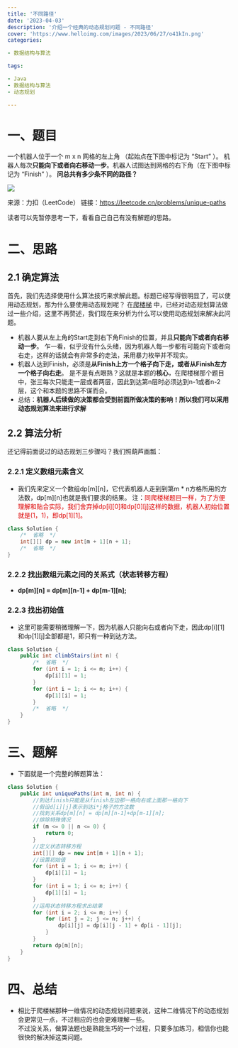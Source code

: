 ```yaml
---
title: '不同路径'
date: '2023-04-03'
description: '介绍一个经典的动态规划问题 - 不同路径'
cover: 'https://www.helloimg.com/images/2023/06/27/o41kIn.png'
categories:

- 数据结构与算法

tags:

- Java
- 数据结构与算法
- 动态规划

---
```


# 一、题目

一个机器人位于一个 m x n 网格的左上角 （起始点在下图中标记为 “Start” ）。
机器人每次**只能向下或者向右移动一步**。机器人试图达到网格的右下角（在下图中标记为 “Finish” ）。
**问总共有多少条不同的路径？**

<img src="https://www.helloimg.com/images/2023/06/27/o41kIn.png">

来源：力扣（LeetCode）
链接：https://leetcode.cn/problems/unique-paths

读者可以先暂停思考一下，看看自己自己有没有解题的思路。

# 二、思路

## 2.1 确定算法

首先，我们先选择使用什么算法技巧来求解此题。标题已经写得很明显了，可以使用动态规划，那为什么要使用动态规划呢？
在[爬楼梯](https://leihao168.top/2023/04/01/%E5%8A%A8%E6%80%81%E8%A7%84%E5%88%92_01_%E7%88%AC%E6%A5%BC%E6%A2%AF/)
中，已经对动态规划算法做过一些介绍，这里不再赘述，我们现在来分析为什么可以使用动态规划来解决此问题。

- 机器人要从左上角的Start走到右下角Finish的位置，并且**只能向下或者向右移动一步**。
  乍一看，似乎没有什么头绪，因为机器人每一步都有可能向下或者向右走，这样的话就会有非常多的走法，采用暴力枚举并不现实。
- 机器人达到Finish，必须是**从Finish上方一个格子向下走，或者从Finish左方一个格子向右走**。
  是不是有点眼熟？这就是本题的**核心**，在爬楼梯那个题目中，张三每次只能走一层或者两层，因此到达第n层时必须达到n-1或者n-2层，这个和本题的思路不谋而合。
- 总结：**机器人后续做的决策都会受到前面所做决策的影响！所以我们可以采用动态规划算法来进行求解**

## 2.2 算法分析

还记得前面说过的动态规划三步骤吗？我们照葫芦画瓢：

### 2.2.1 定义数组元素含义

- 我们先来定义一个数组dp[m][n]，它代表机器人走到到第m * n方格所用的方法数，dp[m][n]也就是我们要求的结果。
  注：<font color="#dd0000">同爬楼梯题目一样，为了方便理解和贴合实际，我们舍弃掉dp[i][0]和dp[0][j]这样的数据，机器人初始位置就是(1，1)，即dp[1][1]。</font>

```java
class Solution {
    /*  省略  */
    int[][] dp = new int[m + 1][n + 1];
    /*  省略  */
}
```

### 2.2.2 找出数组元素之间的关系式（状态转移方程）

- **dp[m][n] = dp[m][n-1] + dp[m-1][n];**

### 2.2.3 找出初始值

- 这里可能需要稍微理解一下，因为机器人只能向右或者向下走，因此dp[i][1]和dp[1][j]全部都是1，即只有一种到达方法。

```java
class Solution {
    public int climbStairs(int n) {
        /*  省略  */
        for (int i = 1; i <= m; i++) {
            dp[i][1] = 1;
        }
        for (int i = 1; i <= n; i++) {
            dp[1][i] = 1;
        }
        /*  省略  */
    }
}
```

# 三、题解

- 下面就是一个完整的解题算法：

```Java
class Solution {
    public int uniquePaths(int m, int n) {
        //到达finish只能是从finish左边那一格向右或上面那一格向下
        //假设d[i][j]表示到达i*j格子的方法数
        //找到关系dp[m][n] = dp[m][n-1]+dp[m-1][n];
        //排除特殊情况
        if (m <= 0 || n <= 0) {
            return 0;
        }
        //定义状态转移方程
        int[][] dp = new int[m + 1][n + 1];
        //设置初始值
        for (int i = 1; i <= m; i++) {
            dp[i][1] = 1;
        }
        for (int i = 1; i <= n; i++) {
            dp[1][i] = 1;
        }
        //运用状态转移方程求出结果
        for (int i = 2; i <= m; i++) {
            for (int j = 2; j <= n; j++) {
                dp[i][j] = dp[i][j - 1] + dp[i - 1][j];
            }
        }
        return dp[m][n];
    }
}
```

# 四、总结

- 相比于爬楼梯那种一维情况的动态规划问题来说，这种二维情况下的动态规划会更常见一点，不过相应的也会更难理解一些。  
  不过没关系，做算法题也是熟能生巧的一个过程，只要多加练习，相信你也能很快的解决掉这类问题。